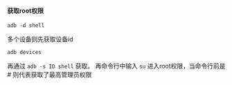 #### 获取root权限
```
adb -d shell
```
多个设备则先获取设备id
```
adb devices
```
再通过 ``` adb -s ID shell ``` 获取。
再命令行中输入 ``` su ``` 进入root权限，当命令行前是 # 则代表获取了最高管理员权限
